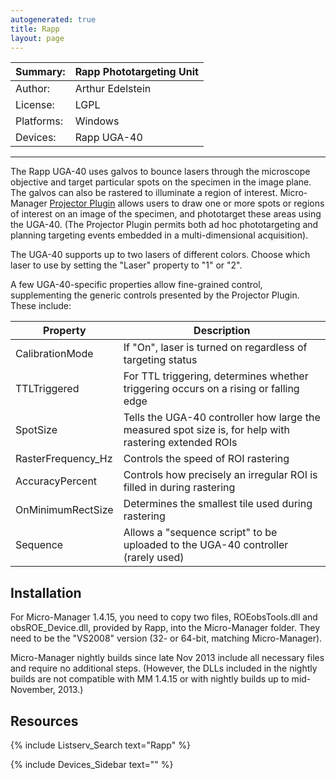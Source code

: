 ```yaml
---
autogenerated: true
title: Rapp
layout: page
---
```


| Summary:   | Rapp Phototargeting Unit |
|------------|--------------------------|
| Author:    | Arthur Edelstein         |
| License:   | LGPL                     |
| Platforms: | Windows                  |
| Devices:   | Rapp UGA-40              |

------------------------------------------------------------------------

The Rapp UGA-40 uses galvos to bounce lasers through the microscope
objective and target particular spots on the specimen in the image
plane. The galvos can also be rastered to illuminate a region of
interest. Micro-Manager [Projector Plugin](Projector_Plugin "wikilink")
allows users to draw one or more spots or regions of interest on an
image of the specimen, and phototarget these areas using the UGA-40.
(The Projector Plugin permits both ad hoc phototargeting and planning
targeting events embedded in a multi-dimensional acquisition).

The UGA-40 supports up to two lasers of different colors. Choose which
laser to use by setting the "Laser" property to "1" or "2".

A few UGA-40-specific properties allow fine-grained control,
supplementing the generic controls presented by the Projector Plugin.
These include:

| Property            | Description                                                                                            |
|---------------------|--------------------------------------------------------------------------------------------------------|
| CalibrationMode     | If "On", laser is turned on regardless of targeting status                                             |
| TTLTriggered        | For TTL triggering, determines whether triggering occurs on a rising or falling edge                   |
| SpotSize            | Tells the UGA-40 controller how large the measured spot size is, for help with rastering extended ROIs |
| RasterFrequency\_Hz | Controls the speed of ROI rastering                                                                    |
| AccuracyPercent     | Controls how precisely an irregular ROI is filled in during rastering                                  |
| OnMinimumRectSize   | Determines the smallest tile used during rastering                                                     |
| Sequence            | Allows a "sequence script" to be uploaded to the UGA-40 controller (rarely used)                       |

## Installation

For Micro-Manager 1.4.15, you need to copy two files, ROEobsTools.dll
and obsROE\_Device.dll, provided by Rapp, into the Micro-Manager folder.
They need to be the "VS2008" version (32- or 64-bit, matching
Micro-Manager).

Micro-Manager nightly builds since late Nov 2013 include all necessary
files and require no additional steps. (However, the DLLs included in
the nightly builds are not compatible with MM 1.4.15 or with nightly
builds up to mid-November, 2013.)

## Resources

{% include Listserv_Search text="Rapp" %}

{% include Devices_Sidebar text="" %}
